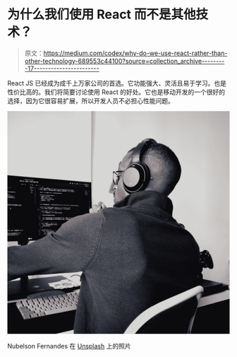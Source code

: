 # 为什么我们使用 React 而不是其他技术？

> 原文：<https://medium.com/codex/why-do-we-use-react-rather-than-other-technology-689553c44100?source=collection_archive---------17----------------------->

React JS 已经成为成千上万家公司的首选。它功能强大、灵活且易于学习。也是性价比高的。我们将简要讨论使用 React 的好处。它也是移动开发的一个很好的选择，因为它很容易扩展，所以开发人员不必担心性能问题。

![](img/ad61e7c6445690843cd37bea01983253.png)

Nubelson Fernandes 在 [Unsplash](https://unsplash.com?utm_source=medium&utm_medium=referral) 上的照片